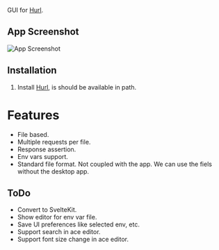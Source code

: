 GUI for [Hurl](https://hurl.dev/).
## App Screenshot

![App Screenshot](appscreenshot.png)

## Installation

1. Install [Hurl](https://hurl.dev/docs/installation.html), is should be available in path.

# Features

- File based.
- Multiple requests per file.
- Response assertion.
- Env vars support.
- Standard file format. Not coupled with the app. We can use the fiels without the desktop app.

## ToDo

- Convert to SvelteKit.
- Show editor for env var file.
- Save UI preferences like selected env, etc.
- Support search in ace editor.
- Support font size change in ace editor.

